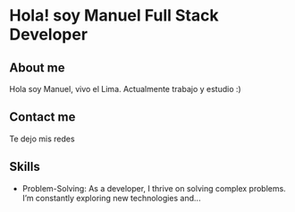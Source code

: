 # Hola! soy Manuel Full Stack Developer

## About me
Hola soy Manuel, vivo el Lima.
Actualmente trabajo y estudio :)    

## Contact me

Te dejo mis redes

## Skills
- Problem-Solving: As a developer, I thrive on solving complex problems. I’m constantly exploring new technologies and...
